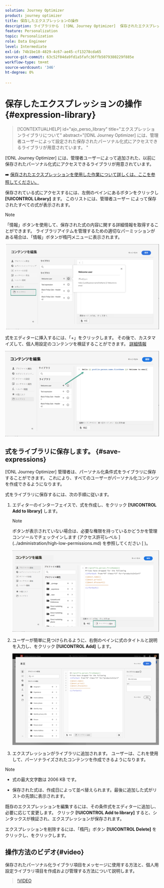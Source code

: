 ```yaml
---
solution: Journey Optimizer
product: journey optimizer
title: 保存したエクスプレッションの操作
description: ライブラリから  [!DNL Journey Optimizer]  保存されたエクスプレッションを使用する方法について説明します。
feature: Personalization
topic: Personalization
role: Data Engineer
level: Intermediate
exl-id: 74b1be18-4829-4c67-ae45-cf13278cda65
source-git-commit: 63c52f04da9fd1a5fafc36ffb5079380229f885e
workflow-type: tm+mt
source-wordcount: '346'
ht-degree: 0%

---
```


# 保存したエクスプレッションの操作 {#expression-library}

>[!CONTEXTUALHELP]
>id="ajo_perso_library"
>title="エクスプレッションライブラリについて"
>abstract="[!DNL Journey Optimizer] には、管理者ユーザーによって設定された保存されたパーソナル化式にアクセスできるライブラリが用意されています。 "

[!DNL Journey Optimizer] には、管理者ユーザーによって追加された、以前に保存されたパーソナル化式にアクセスできるライブラリが用意されています。

➡️ [ 保存されたエクスプレッションを使用した作業について詳しくは、ここを参照してください。](#video-preview)

保存されている式にアクセスするには、左側のペインにあるボタンをクリックし **[!UICONTROL Library]** ます。 このリストには、管理者ユーザー [ ](#save-expressions) によって保存されたすべての式が表示されます。

>[!NOTE]
>
>「情報」ボタンを使用して、保存された式の内容に関する詳細情報を取得することができます。 ライブラリアイテムを管理するための適切なパーミッションがある場合は、「情報」ボタンが楕円メニューに表示されます。

![](assets/library-list.png)

式をエディターに挿入するには、「+」をクリックします。 その後で、カスタマイズして、個人用設定のコンテンツを検証することができます。 [詳細情報](../personalization/personalization-build-expressions.md)

![](assets/library-add.png)

## 式をライブラリに保存します。 {#save-expressions}

[!DNL Journey Optimizer] 管理者は、パーソナル化条件式をライブラリに保存することができます。 これにより、すべてのユーザーがパーソナル化コンテンツを作成できるようになります。

式をライブラリに保存するには、次の手順に従います。

1. エディターのインターフェイスで、式を作成し、をクリック **[!UICONTROL Add to library]** します。

   >[!NOTE]
   >
   >ボタンが表示されていない場合は、必要な権限を持っているかどうかを管理コンソールでチェックインします (アクセス許可レベル ](../administration/high-low-permissions.md) を参照してください [ )。

   ![](assets/library-save.png)

1. ユーザーが簡単に見つけられるように、右側のペインに式のタイトルと説明を入力し、をクリック **[!UICONTROL Add]** します。

   ![](assets/add-expression.png)

1. エクスプレッションがライブラリに追加されます。 ユーザーは、これを使用して、パーソナライズされたコンテンツを作成できるようになります。


>[!NOTE]
>
>* 式の最大文字数は 2006 KB です。
>
>* 保存された式は、作成日によって並べ替えられます。最後に追加した式がリストの先頭に表示されます。



既存のエクスプレッションを編集するには、その条件式をエディターに追加し、必要に応じて変更します。 クリック **[!UICONTROL Add to library]** すると、シンタックスが検証され、エクスプレッションが保存されます。

エクスプレッションを削除するには、「楕円」ボタン **[!UICONTROL Delete]** をクリックし、をクリックします。

## 操作方法のビデオ{#video}

保存されたパーソナル化ライブラリ項目をメッセージに使用する方法と、個人用設定ライブラリ項目を作成および管理する方法について説明します。

>[!VIDEO](https://video.tv.adobe.com/v/340941?quality=12)

